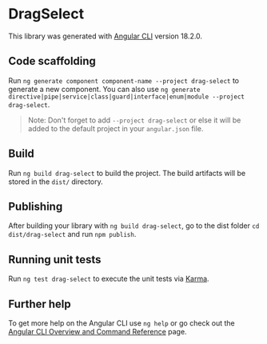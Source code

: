 # DragSelect

This library was generated with [Angular CLI](https://github.com/angular/angular-cli) version 18.2.0.

## Code scaffolding

Run `ng generate component component-name --project drag-select` to generate a new component. You can also use `ng generate directive|pipe|service|class|guard|interface|enum|module --project drag-select`.
> Note: Don't forget to add `--project drag-select` or else it will be added to the default project in your `angular.json` file. 

## Build

Run `ng build drag-select` to build the project. The build artifacts will be stored in the `dist/` directory.

## Publishing

After building your library with `ng build drag-select`, go to the dist folder `cd dist/drag-select` and run `npm publish`.

## Running unit tests

Run `ng test drag-select` to execute the unit tests via [Karma](https://karma-runner.github.io).

## Further help

To get more help on the Angular CLI use `ng help` or go check out the [Angular CLI Overview and Command Reference](https://angular.dev/tools/cli) page.
